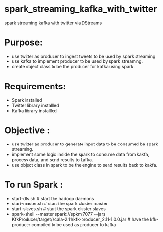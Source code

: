# spark_streaming_kafka_with_twitter
spark streaming kafka with twitter via DStreams

# Purpose:
- use twitter as producer to ingest tweets to be used by spark streaming 
- use kafka to implement producer to be used by spark streaming.
- create object class to be the producer for kafka using spark.

# Requirements:
- Spark installed
- Twitter library installled
- Kafka library installled

# Objective :
- use twitter as producer to generate input data to be consumed be spark streaming.
- implement some logic inside the spark to consume data from kakfa, process data, and send results to kafka.
- use object class in spark to be the engine to send results back to kakfa.

# To run Spark :
- start-dfs.sh      # start the hadoop daemons
- start-master.sh   # start the spark cluster master 
- start-slaves.sh   # start the spark cluster slaves
- spark-shell --master spark://spkm:7077 --jars KfkProducer/target/scala-2.11/kfk-producer_2.11-1.0.0.jar   # have the kfk-producer compiled to be used as producer to kafka